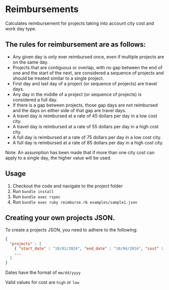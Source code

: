 # Reimbursements

Calculates reimbursement for projects taking into account city cost and work day type.

## The rules for reimbursement are as follows:

- Any given day is only ever reimbursed once, even if multiple projects are on the same day.
- Projects that are contiguous or overlap, with no gap between the end of one and the start of the next, are considered a sequence of projects and should be treated similar to a single project.
- First day and last day of a project (or sequence of projects) are travel days.
- Any day in the middle of a project (or sequence of projects) is considered a full day.
- If there is a gap between projects, those gap days are not reimbursed and the days on either side of that gap are travel days.
- A travel day is reimbursed at a rate of 45 dollars per day in a low cost city.
- A travel day is reimbursed at a rate of 55 dollars per day in a high cost city.
- A full day is reimbursed at a rate of 75 dollars per day in a low cost city.
- A full day is reimbursed at a rate of 85 dollars per day in a high cost city.

Note: An assumption has been made that if more than one city cost can apply to a single day, the higher value will be used.

## Usage
1. Checkout the code and navigate to the project folder
2. Run `bundle install`
3. Run `bundle exec rspec`
4. Run `bundle exec ruby reimburse.rb examples/sample1.json`

## Creating your own projects JSON.

To create a projects JSON, you need to adhere to the following:
```json
{
  "projects" : [
    { "start_date" : "10/01/2024", "end_date" : "10/04/2024", "cost" : "low" },
    ...
  ]
}
```

Dates have the format of `mm/dd/yyyy`

Valid values for cost are `high` or `low`
